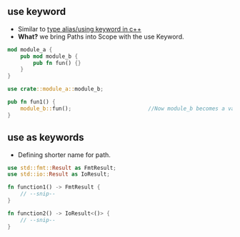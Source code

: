 ## use keyword
- Similar to [type alias/using keyword in c++](/Languages/Programming_Languages/c++/C++11_14_17_20/c++11/)
- **What?** we bring Paths into Scope with the use Keyword.
```rust
mod module_a {
    pub mod module_b {
        pub fn fun() {}
    }
}

use crate::module_a::module_b;

pub fn fun1() {
    module_b::fun();                        //Now module_b becomes a valid Name(as defined in crate scope)
}
```

## use as keywords
- Defining shorter name for path.
```rust
use std::fmt::Result as FmtResult;
use std::io::Result as IoResult;

fn function1() -> FmtResult {
    // --snip--
}

fn function2() -> IoResult<()> {
    // --snip--
}
```
